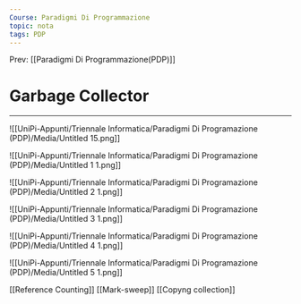 ```yaml
---
Course: Paradigmi Di Programmazione
topic: nota
tags: PDP
---
```


Prev: [[Paradigmi Di Programmazione(PDP)]]

# Garbage Collector
---


![[UniPi-Appunti/Triennale Informatica/Paradigmi Di Programazione (PDP)/Media/Untitled 15.png]]

![[UniPi-Appunti/Triennale Informatica/Paradigmi Di Programazione (PDP)/Media/Untitled 1 1.png]]

![[UniPi-Appunti/Triennale Informatica/Paradigmi Di Programazione (PDP)/Media/Untitled 2 1.png]]

![[UniPi-Appunti/Triennale Informatica/Paradigmi Di Programazione (PDP)/Media/Untitled 3 1.png]]

![[UniPi-Appunti/Triennale Informatica/Paradigmi Di Programazione (PDP)/Media/Untitled 4 1.png]]

![[UniPi-Appunti/Triennale Informatica/Paradigmi Di Programazione (PDP)/Media/Untitled 5 1.png]]

[[Reference Counting]]
[[Mark-sweep]]
[[Copyng collection]]


